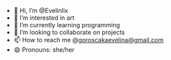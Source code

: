 - 👋 Hi, I’m @Evelinlix
- 👀 I’m interested in art
- 🌱 I’m currently learning programming
- 💞️ I’m looking to collaborate on projects 
- 📫 How to reach me @goroscakaevelina@gmail.com 
- 😄 Pronouns: she/her
  

<!---
Evelinlix/Evelinlix is a ✨ special ✨ repository because its `README.md` (this file) appears on your GitHub profile.
You can click the Preview link to take a look at your changes.
--->
